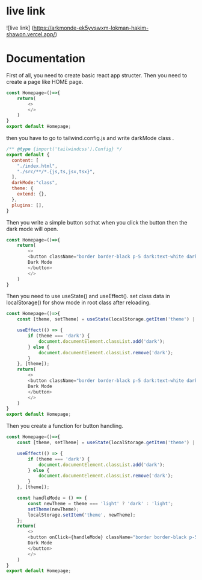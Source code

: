 # live link
![live link] (https://arkmonde-ek5yvswxm-lokman-hakim-shawon.vercel.app/)
# Documentation

First of all, you need to create basic react app structer. Then you need to create a page like HOME page.
```javascript
const Homepage=()=>{
    return(
        <>
        </>
    )
}
export default Homepage;
```
then you have to go to tailwind.config.js and write darkMode class .
```javascript
/** @type {import('tailwindcss').Config} */
export default {
  content: [
    "./index.html",
    "./src/**/*.{js,ts,jsx,tsx}",
  ],
  darkMode:"class",
  theme: {
    extend: {},
  },
  plugins: [],
}

```
Then you write a simple button sothat when you click the button then the dark mode will open.

```javascript
const Homepage=()=>{
    return(
        <>
        <button className="border border-black p-5 dark:text-white dark:border-white bg-green-500 ont-bold">
        Dark Mode
        </button>
        </>
    )
}
```
Then you need to use useState() and useEffect(). set class data in localStorage() for show mode in root class after reloading. 

```javascript
const Homepage=()=>{
    const [theme, setTheme] = useState(localStorage.getItem('theme') || 'light');

    useEffect(() => {
        if (theme === 'dark') {
            document.documentElement.classList.add('dark');
        } else {
            document.documentElement.classList.remove('dark');
        }
    }, [theme]);
    return(
        <>
        <button className="border border-black p-5 dark:text-white dark:border-white bg-green-500 ont-bold">
        Dark Mode
        </button>
        </>
    )
}
export default Homepage;
```
Then you create a function for button handling.

```javascript
const Homepage=()=>{
    const [theme, setTheme] = useState(localStorage.getItem('theme') || 'light');

    useEffect(() => {
        if (theme === 'dark') {
            document.documentElement.classList.add('dark');
        } else {
            document.documentElement.classList.remove('dark');
        }
    }, [theme]);

    const handleMode = () => {
        const newTheme = theme === 'light' ? 'dark' : 'light';
        setTheme(newTheme);
        localStorage.setItem('theme', newTheme);
    };
    return(
        <>
        <button onClick={handleMode} className="border border-black p-5 dark:text-white dark:border-white bg-green-500 ont-bold">
        Dark Mode
        </button>
        </>
    )
}
export default Homepage;